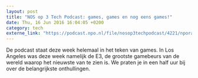 ```yaml
---
layout: post
title: "NOS op 3 Tech Podcast: games, games en nog eens games!"
date: Thu, 16 Jun 2016 16:04:05 +0200
category: tech
externe_link: "https://podcast.npo.nl/file/nosop3techpodcast/4221/nporadio1_nosop3techpodcast_20160616_nos-op-3-tech-podcast-games-games-en-nog-eens-games.mp3"
---
```


De podcast staat deze week helemaal in het teken van games. In Los Angeles was deze week namelijk de E3, de grootste gamebeurs van de wereld waarop het nieuwste van te zien is. We praten je in een half uur bij over de belangrijkste onthullingen.<img src="http://feeds.feedburner.com/~r/nosop3-tech-podcast/~4/V-0M3tYbLDU" height="1" width="1" alt=""/>
